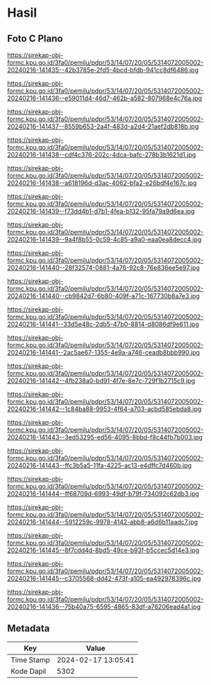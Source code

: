 # Hasil

## Foto C Plano

https://sirekap-obj-formc.kpu.go.id/3fa0/pemilu/pdpr/53/14/07/20/05/5314072005002-20240216-141435--42b3785e-2fd5-4bcd-bfdb-941cc8df6486.jpg

https://sirekap-obj-formc.kpu.go.id/3fa0/pemilu/pdpr/53/14/07/20/05/5314072005002-20240216-141436--e59011d4-46d7-462b-a582-807968e4c76a.jpg

https://sirekap-obj-formc.kpu.go.id/3fa0/pemilu/pdpr/53/14/07/20/05/5314072005002-20240216-141437--8559b653-2a4f-483d-a2d4-21aef2db818b.jpg

https://sirekap-obj-formc.kpu.go.id/3fa0/pemilu/pdpr/53/14/07/20/05/5314072005002-20240216-141438--cdf4c376-202c-4dca-bafc-278b3b1621d1.jpg

https://sirekap-obj-formc.kpu.go.id/3fa0/pemilu/pdpr/53/14/07/20/05/5314072005002-20240216-141438--a618196d-d3ac-4062-bfa2-e26bdf4e167c.jpg

https://sirekap-obj-formc.kpu.go.id/3fa0/pemilu/pdpr/53/14/07/20/05/5314072005002-20240216-141439--f73dd4b1-d7b1-4fea-b132-95fa79a9d6ea.jpg

https://sirekap-obj-formc.kpu.go.id/3fa0/pemilu/pdpr/53/14/07/20/05/5314072005002-20240216-141439--9a4f8b55-0c59-4c85-a9a0-eaa0ea8decc4.jpg

https://sirekap-obj-formc.kpu.go.id/3fa0/pemilu/pdpr/53/14/07/20/05/5314072005002-20240216-141440--28f32574-0881-4a76-92c8-76e836ee5e97.jpg

https://sirekap-obj-formc.kpu.go.id/3fa0/pemilu/pdpr/53/14/07/20/05/5314072005002-20240216-141440--cb9842d7-6b80-409f-a71c-167730b8a7e3.jpg

https://sirekap-obj-formc.kpu.go.id/3fa0/pemilu/pdpr/53/14/07/20/05/5314072005002-20240216-141441--33d5e48c-2db5-47b0-8814-d8086df9e611.jpg

https://sirekap-obj-formc.kpu.go.id/3fa0/pemilu/pdpr/53/14/07/20/05/5314072005002-20240216-141441--2ac5ae67-1355-4e9a-a746-ceadb8bbb990.jpg

https://sirekap-obj-formc.kpu.go.id/3fa0/pemilu/pdpr/53/14/07/20/05/5314072005002-20240216-141442--4fb238a0-bd91-4f7e-8e7c-729f1b2715c9.jpg

https://sirekap-obj-formc.kpu.go.id/3fa0/pemilu/pdpr/53/14/07/20/05/5314072005002-20240216-141442--1c84ba88-9953-4f64-a703-acbd585ebda8.jpg

https://sirekap-obj-formc.kpu.go.id/3fa0/pemilu/pdpr/53/14/07/20/05/5314072005002-20240216-141443--3ed53295-ed56-4095-8bbd-f8c44fb7b003.jpg

https://sirekap-obj-formc.kpu.go.id/3fa0/pemilu/pdpr/53/14/07/20/05/5314072005002-20240216-141443--ffc3b5a5-11fa-4225-ac13-e4dffc7d460b.jpg

https://sirekap-obj-formc.kpu.go.id/3fa0/pemilu/pdpr/53/14/07/20/05/5314072005002-20240216-141444--ff68709d-6993-49df-b79f-734092c62db3.jpg

https://sirekap-obj-formc.kpu.go.id/3fa0/pemilu/pdpr/53/14/07/20/05/5314072005002-20240216-141444--5912259c-9978-4142-abb8-a6d6b11aadc7.jpg

https://sirekap-obj-formc.kpu.go.id/3fa0/pemilu/pdpr/53/14/07/20/05/5314072005002-20240216-141445--8f7cdd4d-8bd5-49ce-b93f-b5ccec5d14e3.jpg

https://sirekap-obj-formc.kpu.go.id/3fa0/pemilu/pdpr/53/14/07/20/05/5314072005002-20240216-141445--c3705568-dd42-473f-a105-ea492978396c.jpg

https://sirekap-obj-formc.kpu.go.id/3fa0/pemilu/pdpr/53/14/07/20/05/5314072005002-20240216-141436--75b40a75-6595-4865-83df-a76206ead4a1.jpg


## Metadata

| Key        | Value               |
| ---------- | ------------------- |
| Time Stamp | 2024-02-17 13:05:41 |
| Kode Dapil | 5302                |



